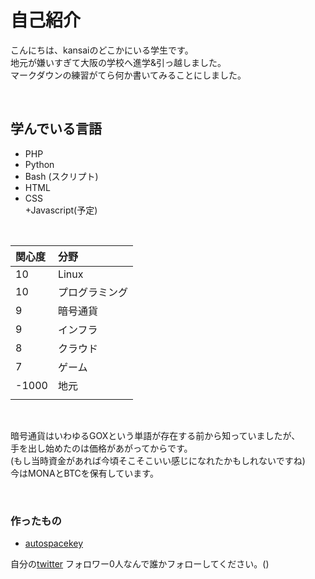 # 自己紹介  
こんにちは、kansaiのどこかにいる学生です。  
地元が嫌いすぎて大阪の学校へ進学&引っ越しました。  
マークダウンの練習がてら何か書いてみることにしました。  

<br>

## 学んでいる言語  
+ PHP
+ Python
+ Bash (スクリプト)
+ HTML  
+ CSS  
+Javascript(予定)  

<br>


|関心度|分野|
|:-- |:--|
|10| Linux|
|10|プログラミング
|9| 暗号通貨
|9|インフラ|
|8|クラウド|
|7|ゲーム|
|-1000|地元|
| | | |

  
<br>

暗号通貨はいわゆるGOXという単語が存在する前から知っていましたが、  
手を出し始めたのは価格があがってからです。  
(もし当時資金があれば今頃そこそこいい感じになれたかもしれないですね)  
今はMONAとBTCを保有しています。

<br>

### 作ったもの
+ [autospacekey](https://github.com/kansai-gamer/autospacekey)

自分の[twitter](https://twitter.com/kansai_gamer)
フォロワー0人なんで誰かフォローしてください。()
